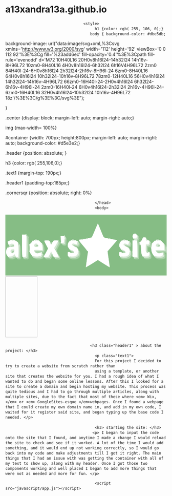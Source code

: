 # a13xandra13a.github.io
<html lang="en">
 <head>
  <meta charset="utf-8">
  <meta http-equiv="x-ua-compatible" content="ie=edge">
  <title>alexs site</title>
  <meta name="description" content="">
 
  <link rel="stylesheet" href="css/app.css">

  
                                      <style>
                                           h1 {color: rgb( 255, 106, 0);}
                                         body { background-color: #dbe5db;
background-image: url("data:image/svg+xml,%3Csvg xmlns='http://www.w3.org/2000/svg' width='112' height='92' viewBox='0 0 112 92'%3E%3Cg fill='%23add6ec' fill-opacity='0.4'%3E%3Cpath fill-rule='evenodd' d='M72 10H40L16 20H0v8h16l24-14h32l24 14h16v-8H96L72 10zm0-8H40L16 4H0v8h16l24-6h32l24 6h16V4H96L72 2zm0 84H40l-24-6H0v8h16l24 2h32l24-2h16v-8H96l-24 6zm0-8H40L16 64H0v8h16l24 10h32l24-10h16v-8H96L72 78zm0-12H40L16 56H0v4h16l24 14h32l24-14h16v-4H96L72 66zm0-16H40l-24-2H0v4h16l24 6h32l24-6h16v-4H96l-24 2zm0-16H40l-24 6H0v4h16l24-2h32l24 2h16v-4H96l-24-6zm0-16H40L16 32H0v4h16l24-10h32l24 10h16v-4H96L72 18z'/%3E%3C/g%3E%3C/svg%3E");

}

  .center {display: block;
  margin-left: auto;
  margin-right: auto;}
 
 img {max-width= 100%}
 
 #container {width: 700px;
 height:800px;
 margin-left: auto;
 margin-right: auto;
 background-color: #d5e3e2;}
 
 .header {position: absolute; 
}
 
 h3 {color: rgb( 255,106,0);}
 
 .text1 {margin-top: 190px;}
 
.header1 {padding-top:185px;}

.cornersqr {position: absolute;
right: 0%}
                                           </style>
                                           
                                           </head>
                                           <body>

 <div id="container">
<div class="header"><img src="images/alexssiteLogo2.svg" width="600" height="190"></div>
 <div class="cornersqr"><img scr="images/orangesqr.png" width="100" height="190"></div>
 
                                         <h3 class="header1" > about the project: </h3>
                                           <p class="text1">
                                           For this project I decided to try to create a website from scratch rather than
                                           using a template, or another site that creates the website for you. I had a rough idea of what I wanted to do and began some online lessons. After this I looked for a site to create a domain and begin hosting my website. This process was quite tedious and I had to go through multiple articles, along with multiple sites, due to the fact that most of these where <em> Wix, </em> or <em> GoogleSites-esque </em>webpages. Once I found a webpage that I could create my own domain name in, and add in my own code, I waited for it register said site, and began typing up the base code I needed. </p>
                                           
                                           <h3> starting the site: </h3>
                                          <p> I began to input the code onto the site that I found, and anytime I made a change I would reload the site to check and see if it worked. A lot of the time I would add something, and it would end up not working correctly, so I would go back into my code and make adjustments till I got it right. The main things that I had an issue with was getting the container with all of my text to show up, along with my header. Once I got those two components working and well placed I began to add more things that were not as needed and more for fun. </p>
</div>
                                        

                                           
                                           <script src="javascript/app.js"></script>
</body> 
                                                                          </html>
